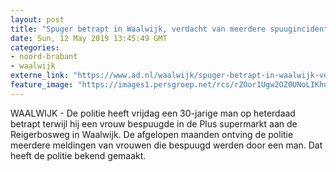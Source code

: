 ```yaml
---
layout: post
title: "Spuger betrapt in Waalwijk, verdacht van meerdere spuugincidenten tegen vrouwen"
date: Sun, 12 May 2019 13:45:49 GMT
categories: 
- noord-brabant 
- waalwijk 
externe_link: "https://www.ad.nl/waalwijk/spuger-betrapt-in-waalwijk-verdacht-van-meerdere-spuugincidenten-tegen-vrouwen~a6a4f994/"
feature_image: "https://images1.persgroep.net/rcs/rZOor1Ugw2OZ0UNoLIKhujj7Ue0/diocontent/111980527/_fitwidth/400/?appId=21791a8992982cd8da851550a453bd7f&quality=0.7"
---
```


WAALWIJK - De politie heeft vrijdag een 30-jarige man op heterdaad betrapt terwijl hij een vrouw bespuugde in de Plus supermarkt aan de Reigerbosweg in Waalwijk. De afgelopen maanden ontving de politie meerdere meldingen van vrouwen die bespuugd werden door een man. Dat heeft de politie bekend gemaakt.

